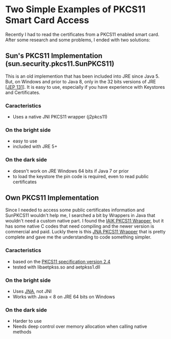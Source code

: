 # Two Simple Examples of PKCS11 Smart Card Access

Recently I had to read the certificates from a PKCS11 enabled smart card. After some research and some problems, I ended with two solutions:

## Sun's PKCS11 Implementation (sun.security.pkcs11.SunPKCS11)
This is an old implemention that has been included into JRE since Java 5. But, on Windows and prior to Java 8, only in the 32 bits versions of JRE [[JEP 131](http://openjdk.java.net/jeps/131)].
It is easy to use, especially if you have experience with Keystores and Certificates.

### Caracteristics
- Uses a native JNI PKCS11 wrapper (j2pkcs11)

### On the bright side
- easy to use
- included with JRE 5+

### On the dark side
- doesn't work on JRE Windows 64 bits if Java 7 or prior
- to load the keystore the pin code is required, even to read public certificates

## Own PKCS11 Implementation 
Since I needed to access some public certificates information and SunPKCS11 wouldn't help me, I searched a bit by Wrappers in Java that wouldn't need a custom native part.
I found the [IAIK PKCS11 Wrapper](https://github.com/mikma/pkcs11wrapper), but it has some native C codes that need compiling and the newer version is commercial and paid.
Luckly there is this [JNA PKCS11 Wrapper](https://github.com/joelhockey/jacknji11) that is pretty complete and gave me the understanding to code something simpler.

### Caracteristics
- based on the [PKCS11 specification version 2.4](http://docs.oasis-open.org/pkcs11/pkcs11-base/v2.40/os/pkcs11-base-v2.40-os.html)
- tested with libaetpkss.so and aetpkss1.dll

### On the bright side
- Uses [JNA](https://github.com/java-native-access/jna), not JNI
- Works with Java < 8 on JRE 64 bits on Windows

### On the dark side
- Harder to use
- Needs deep control over memory allocation when calling native methods
